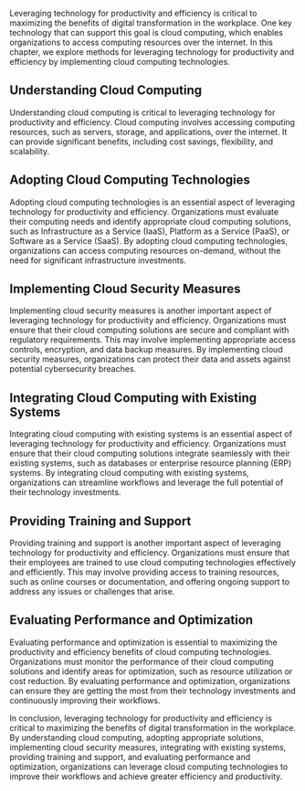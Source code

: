 
Leveraging technology for productivity and efficiency is critical to maximizing the benefits of digital transformation in the workplace. One key technology that can support this goal is cloud computing, which enables organizations to access computing resources over the internet. In this chapter, we explore methods for leveraging technology for productivity and efficiency by implementing cloud computing technologies.

Understanding Cloud Computing
-----------------------------

Understanding cloud computing is critical to leveraging technology for productivity and efficiency. Cloud computing involves accessing computing resources, such as servers, storage, and applications, over the internet. It can provide significant benefits, including cost savings, flexibility, and scalability.

Adopting Cloud Computing Technologies
-------------------------------------

Adopting cloud computing technologies is an essential aspect of leveraging technology for productivity and efficiency. Organizations must evaluate their computing needs and identify appropriate cloud computing solutions, such as Infrastructure as a Service (IaaS), Platform as a Service (PaaS), or Software as a Service (SaaS). By adopting cloud computing technologies, organizations can access computing resources on-demand, without the need for significant infrastructure investments.

Implementing Cloud Security Measures
------------------------------------

Implementing cloud security measures is another important aspect of leveraging technology for productivity and efficiency. Organizations must ensure that their cloud computing solutions are secure and compliant with regulatory requirements. This may involve implementing appropriate access controls, encryption, and data backup measures. By implementing cloud security measures, organizations can protect their data and assets against potential cybersecurity breaches.

Integrating Cloud Computing with Existing Systems
-------------------------------------------------

Integrating cloud computing with existing systems is an essential aspect of leveraging technology for productivity and efficiency. Organizations must ensure that their cloud computing solutions integrate seamlessly with their existing systems, such as databases or enterprise resource planning (ERP) systems. By integrating cloud computing with existing systems, organizations can streamline workflows and leverage the full potential of their technology investments.

Providing Training and Support
------------------------------

Providing training and support is another important aspect of leveraging technology for productivity and efficiency. Organizations must ensure that their employees are trained to use cloud computing technologies effectively and efficiently. This may involve providing access to training resources, such as online courses or documentation, and offering ongoing support to address any issues or challenges that arise.

Evaluating Performance and Optimization
---------------------------------------

Evaluating performance and optimization is essential to maximizing the productivity and efficiency benefits of cloud computing technologies. Organizations must monitor the performance of their cloud computing solutions and identify areas for optimization, such as resource utilization or cost reduction. By evaluating performance and optimization, organizations can ensure they are getting the most from their technology investments and continuously improving their workflows.

In conclusion, leveraging technology for productivity and efficiency is critical to maximizing the benefits of digital transformation in the workplace. By understanding cloud computing, adopting appropriate solutions, implementing cloud security measures, integrating with existing systems, providing training and support, and evaluating performance and optimization, organizations can leverage cloud computing technologies to improve their workflows and achieve greater efficiency and productivity.
